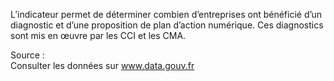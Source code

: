 <p>
L’indicateur permet de déterminer combien d’entreprises ont bénéficié d’un diagnostic et d’une proposition de plan d’action numérique. Ces diagnostics sont mis en œuvre par les CCI et les CMA.
</p>
<p class="font-italic body-2">Source : <br> Consulter les données sur <a target="_blank" href="https://www.data.gouv.fr/fr/datasets/barometre-des-resultats-de-laction-publique/">www.data.gouv.fr</a>
